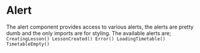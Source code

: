# Alert

The alert component provides access to various alerts, the alerts are pretty dumb and the only imports are for styling.
The available alerts are;
``CreatingLesson() LessonCreated() Error() LoadingTimetable() TimetableEmpty()``
